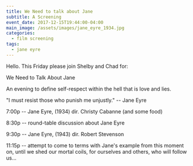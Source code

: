 ```yaml
---
title: We Need to talk about Jane
subtitle: A Screening
event_date: 2017-12-15T19:44:00-04:00
main_image: /assets/images/jane_eyre_1934.jpg
categories:
  - film screening
tags:
  - jane eyre
---
```

Hello. This Friday please join Shelby and Chad for:



We Need to Talk About Jane

An evening to define self-respect within the hell that is love and lies. 



"I must resist those who punish me unjustly." -- Jane Eyre



7:00p -- Jane Eyre, (1934) dir. Christy Cabanne (and some food)

8:30p -- round-table discussion about Jane Eyre

9:30p -- Jane Eyre, (1943) dir. Robert Stevenson

11:15p -- attempt to come to terms with Jane's example from this moment on, until we shed our mortal coils, for ourselves and others, who will follow us...
